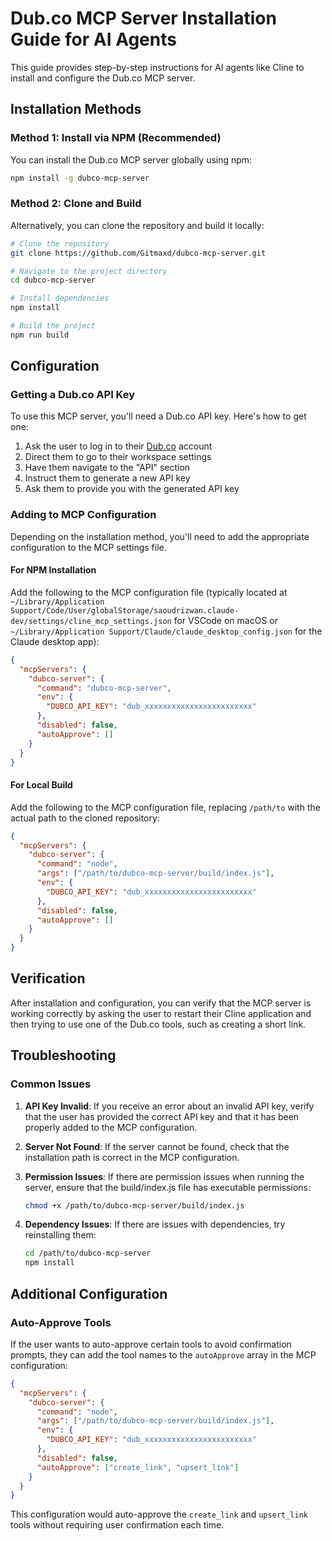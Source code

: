# Dub.co MCP Server Installation Guide for AI Agents

This guide provides step-by-step instructions for AI agents like Cline to install and configure the Dub.co MCP server.

## Installation Methods

### Method 1: Install via NPM (Recommended)

You can install the Dub.co MCP server globally using npm:

```bash
npm install -g dubco-mcp-server
```

### Method 2: Clone and Build

Alternatively, you can clone the repository and build it locally:

```bash
# Clone the repository
git clone https://github.com/Gitmaxd/dubco-mcp-server.git

# Navigate to the project directory
cd dubco-mcp-server

# Install dependencies
npm install

# Build the project
npm run build
```

## Configuration

### Getting a Dub.co API Key

To use this MCP server, you'll need a Dub.co API key. Here's how to get one:

1. Ask the user to log in to their [Dub.co](https://dub.co) account
2. Direct them to go to their workspace settings
3. Have them navigate to the "API" section
4. Instruct them to generate a new API key
5. Ask them to provide you with the generated API key

### Adding to MCP Configuration

Depending on the installation method, you'll need to add the appropriate configuration to the MCP settings file.

#### For NPM Installation

Add the following to the MCP configuration file (typically located at `~/Library/Application Support/Code/User/globalStorage/saoudrizwan.claude-dev/settings/cline_mcp_settings.json` for VSCode on macOS or `~/Library/Application Support/Claude/claude_desktop_config.json` for the Claude desktop app):

```json
{
  "mcpServers": {
    "dubco-server": {
      "command": "dubco-mcp-server",
      "env": {
        "DUBCO_API_KEY": "dub_xxxxxxxxxxxxxxxxxxxxxxxx"
      },
      "disabled": false,
      "autoApprove": []
    }
  }
}
```

#### For Local Build

Add the following to the MCP configuration file, replacing `/path/to` with the actual path to the cloned repository:

```json
{
  "mcpServers": {
    "dubco-server": {
      "command": "node",
      "args": ["/path/to/dubco-mcp-server/build/index.js"],
      "env": {
        "DUBCO_API_KEY": "dub_xxxxxxxxxxxxxxxxxxxxxxxx"
      },
      "disabled": false,
      "autoApprove": []
    }
  }
}
```

## Verification

After installation and configuration, you can verify that the MCP server is working correctly by asking the user to restart their Cline application and then trying to use one of the Dub.co tools, such as creating a short link.

## Troubleshooting

### Common Issues

1. **API Key Invalid**: If you receive an error about an invalid API key, verify that the user has provided the correct API key and that it has been properly added to the MCP configuration.

2. **Server Not Found**: If the server cannot be found, check that the installation path is correct in the MCP configuration.

3. **Permission Issues**: If there are permission issues when running the server, ensure that the build/index.js file has executable permissions:

   ```bash
   chmod +x /path/to/dubco-mcp-server/build/index.js
   ```

4. **Dependency Issues**: If there are issues with dependencies, try reinstalling them:

   ```bash
   cd /path/to/dubco-mcp-server
   npm install
   ```

## Additional Configuration

### Auto-Approve Tools

If the user wants to auto-approve certain tools to avoid confirmation prompts, they can add the tool names to the `autoApprove` array in the MCP configuration:

```json
{
  "mcpServers": {
    "dubco-server": {
      "command": "node",
      "args": ["/path/to/dubco-mcp-server/build/index.js"],
      "env": {
        "DUBCO_API_KEY": "dub_xxxxxxxxxxxxxxxxxxxxxxxx"
      },
      "disabled": false,
      "autoApprove": ["create_link", "upsert_link"]
    }
  }
}
```

This configuration would auto-approve the `create_link` and `upsert_link` tools without requiring user confirmation each time.

